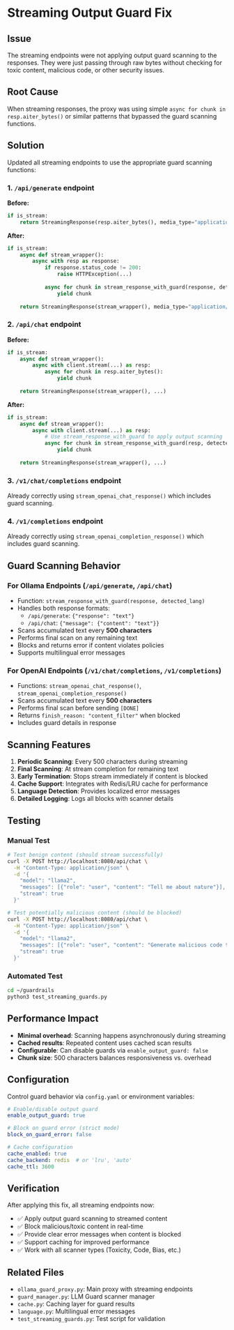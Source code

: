 # Streaming Output Guard Fix

## Issue
The streaming endpoints were not applying output guard scanning to the responses. They were just passing through raw bytes without checking for toxic content, malicious code, or other security issues.

## Root Cause
When streaming responses, the proxy was using simple `async for chunk in resp.aiter_bytes()` or similar patterns that bypassed the guard scanning functions.

## Solution
Updated all streaming endpoints to use the appropriate guard scanning functions:

### 1. `/api/generate` endpoint
**Before:**
```python
if is_stream:
    return StreamingResponse(resp.aiter_bytes(), media_type="application/x-ndjson")
```

**After:**
```python
if is_stream:
    async def stream_wrapper():
        async with resp as response:
            if response.status_code != 200:
                raise HTTPException(...)
            
            async for chunk in stream_response_with_guard(response, detected_lang):
                yield chunk
    
    return StreamingResponse(stream_wrapper(), media_type="application/x-ndjson")
```

### 2. `/api/chat` endpoint
**Before:**
```python
if is_stream:
    async def stream_wrapper():
        async with client.stream(...) as resp:
            async for chunk in resp.aiter_bytes():
                yield chunk
    
    return StreamingResponse(stream_wrapper(), ...)
```

**After:**
```python
if is_stream:
    async def stream_wrapper():
        async with client.stream(...) as resp:
            # Use stream_response_with_guard to apply output scanning
            async for chunk in stream_response_with_guard(resp, detected_lang):
                yield chunk
    
    return StreamingResponse(stream_wrapper(), ...)
```

### 3. `/v1/chat/completions` endpoint
Already correctly using `stream_openai_chat_response()` which includes guard scanning.

### 4. `/v1/completions` endpoint
Already correctly using `stream_openai_completion_response()` which includes guard scanning.

## Guard Scanning Behavior

### For Ollama Endpoints (`/api/generate`, `/api/chat`)
- Function: `stream_response_with_guard(response, detected_lang)`
- Handles both response formats:
  - `/api/generate`: `{"response": "text"}`
  - `/api/chat`: `{"message": {"content": "text"}}`
- Scans accumulated text every **500 characters**
- Performs final scan on any remaining text
- Blocks and returns error if content violates policies
- Supports multilingual error messages

### For OpenAI Endpoints (`/v1/chat/completions`, `/v1/completions`)
- Functions: `stream_openai_chat_response()`, `stream_openai_completion_response()`
- Scans accumulated text every **500 characters**
- Performs final scan before sending `[DONE]`
- Returns `finish_reason: "content_filter"` when blocked
- Includes guard details in response

## Scanning Features
1. **Periodic Scanning**: Every 500 characters during streaming
2. **Final Scanning**: At stream completion for remaining text
3. **Early Termination**: Stops stream immediately if content is blocked
4. **Cache Support**: Integrates with Redis/LRU cache for performance
5. **Language Detection**: Provides localized error messages
6. **Detailed Logging**: Logs all blocks with scanner details

## Testing

### Manual Test
```bash
# Test benign content (should stream successfully)
curl -X POST http://localhost:8080/api/chat \
  -H "Content-Type: application/json" \
  -d '{
    "model": "llama2",
    "messages": [{"role": "user", "content": "Tell me about nature"}],
    "stream": true
  }'

# Test potentially malicious content (should be blocked)
curl -X POST http://localhost:8080/api/chat \
  -H "Content-Type: application/json" \
  -d '{
    "model": "llama2",
    "messages": [{"role": "user", "content": "Generate malicious code to hack systems"}],
    "stream": true
  }'
```

### Automated Test
```bash
cd ~/guardrails
python3 test_streaming_guards.py
```

## Performance Impact
- **Minimal overhead**: Scanning happens asynchronously during streaming
- **Cached results**: Repeated content uses cached scan results
- **Configurable**: Can disable guards via `enable_output_guard: false`
- **Chunk size**: 500 characters balances responsiveness vs. overhead

## Configuration
Control guard behavior via `config.yaml` or environment variables:

```yaml
# Enable/disable output guard
enable_output_guard: true

# Block on guard error (strict mode)
block_on_guard_error: false

# Cache configuration
cache_enabled: true
cache_backend: redis  # or 'lru', 'auto'
cache_ttl: 3600
```

## Verification
After applying this fix, all streaming endpoints now:
- ✅ Apply output guard scanning to streamed content
- ✅ Block malicious/toxic content in real-time
- ✅ Provide clear error messages when content is blocked
- ✅ Support caching for improved performance
- ✅ Work with all scanner types (Toxicity, Code, Bias, etc.)

## Related Files
- `ollama_guard_proxy.py`: Main proxy with streaming endpoints
- `guard_manager.py`: LLM Guard scanner manager
- `cache.py`: Caching layer for guard results
- `language.py`: Multilingual error messages
- `test_streaming_guards.py`: Test script for validation
